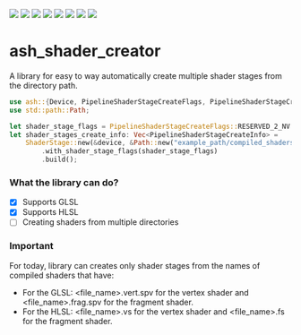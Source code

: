 [![](https://img.shields.io/badge/github.com-24292E?style=for-the-badge&logo=github)](https://github.com/Jerrody/ash_shader_creator) ![](https://img.shields.io/tokei/lines/github/Jerrody/ash_shader_creator?style=for-the-badge) ![](https://img.shields.io/github/last-commit/Jerrody/ash_shader_creator?style=for-the-badge) ![](https://img.shields.io/github/license/Jerrody/ash_shader_creator?style=for-the-badge)
![](https://img.shields.io/github/issues/Jerrody/ash_shader_creator?style=for-the-badge) ![](https://img.shields.io/github/issues-closed/Jerrody/ash_shader_creator?style=for-the-badge) ![](https://img.shields.io/crates/v/ash_shader_creator?label=version&style=for-the-badge) [![](https://img.shields.io/badge/crates.io-E6B14C?style=for-the-badge&logo=rust&logoColor=000000)](https://crates.io/crates/ash_shader_creator)

# ash_shader_creator

A library for easy to way automatically create multiple shader stages from the directory path.

```rust
use ash::{Device, PipelineShaderStageCreateFlags, PipelineShaderStageCreateInfo};
use std::path::Path;

let shader_stage_flags = PipelineShaderStageCreateFlags::RESERVED_2_NV | PipelineShaderStageCreateFlags::ALLOW_VARYING_SUBGROUP_SIZE_EXT;
let shader_stages_create_info: Vec<PipelineShaderStageCreateInfo> =
    ShaderStage::new(&device, &Path::new("example_path/compiled_shaders"))
        .with_shader_stage_flags(shader_stage_flags)
        .build();
```

### What the library can do?

- [x] Supports GLSL
- [x] Supports HLSL
- [ ] Creating shaders from multiple directories

### Important

For today, library can creates only shader stages from the names of compiled shaders that have:
- For the GLSL: <file_name>.vert.spv for the vertex shader and <file_name>.frag.spv for the fragment shader.
- For the HLSL: <file_name>.vs for the vertex shader and <file_name>.fs for the fragment shader.